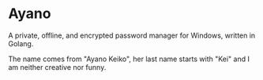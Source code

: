 # Ayano

A private, offline, and encrypted password manager for Windows, written in Golang.

The name comes from "Ayano Keiko", her last name starts with "Kei" and I am neither creative nor funny.

